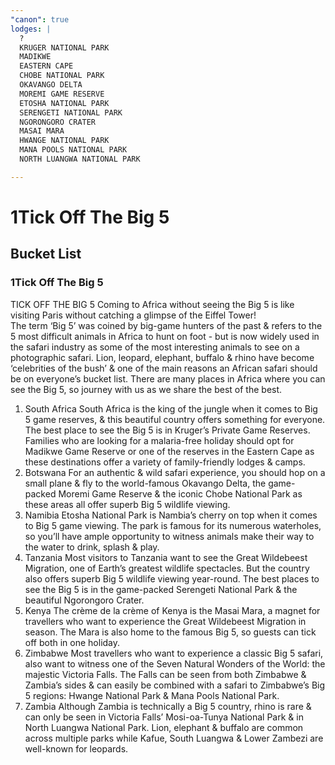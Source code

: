 ```yaml
---
"canon": true
lodges: |
  ?
  KRUGER NATIONAL PARK
  MADIKWE
  EASTERN CAPE
  CHOBE NATIONAL PARK
  OKAVANGO DELTA
  MOREMI GAME RESERVE
  ETOSHA NATIONAL PARK
  SERENGETI NATIONAL PARK
  NGORONGORO CRATER
  MASAI MARA
  HWANGE NATIONAL PARK
  MANA POOLS NATIONAL PARK
  NORTH LUANGWA NATIONAL PARK

---
```


# 1Tick Off The Big 5
## Bucket List
### 1Tick Off The Big 5

TICK OFF THE BIG 5 
Coming to Africa without seeing the Big 5 is like visiting Paris without catching a glimpse of the Eiffel Tower!  
The term ‘Big 5’ was coined by big-game hunters of the past &amp; refers to the 5 most difficult animals in Africa to hunt on foot - but is now widely used in the safari industry as some of the most interesting animals to see on a photographic safari.
Lion, leopard, elephant, buffalo &amp; rhino have become ‘celebrities of the bush’ &amp; one of the main reasons an African safari should be on everyone’s bucket list.
There are many places in Africa where you can see the Big 5, so journey with us as we share the best of the best.
1. South Africa
South Africa is the king of the jungle when it comes to Big 5 game reserves, &amp; this beautiful country offers something for everyone.  The best place to see the Big 5 is in Kruger’s Private Game Reserves.  Families who are looking for a malaria-free holiday should opt for Madikwe Game Reserve or one of the reserves in the Eastern Cape as these destinations offer a variety of family-friendly lodges &amp; camps.
2. Botswana
For an authentic &amp; wild safari experience, you should hop on a small plane &amp; fly to the world-famous Okavango Delta, the game-packed Moremi Game Reserve &amp; the iconic Chobe National Park as these areas all offer superb Big 5 wildlife viewing.
3. Namibia
Etosha National Park is Nambia’s cherry on top when it comes to Big 5 game viewing.  The park is famous for its numerous waterholes, so you’ll have ample opportunity to witness animals make their way to the water to drink, splash &amp; play.
4. Tanzania
Most visitors to Tanzania want to see the Great Wildebeest Migration, one of Earth’s greatest wildlife spectacles.  But the country also offers superb Big 5 wildlife viewing year-round.  The best places to see the Big 5 is in the game-packed Serengeti National Park &amp; the beautiful Ngorongoro Crater.  
5. Kenya
The crème de la crème of Kenya is the Masai Mara, a magnet for travellers who want to experience the Great Wildebeest Migration in season.  The Mara is also home to the famous Big 5, so guests can tick off both in one holiday.
6. Zimbabwe
Most travellers who want to experience a classic Big 5 safari, also want to witness one of the Seven Natural Wonders of the World:  the majestic Victoria Falls.  The Falls can be seen from both Zimbabwe &amp; Zambia’s sides &amp; can easily be combined with a safari to Zimbabwe’s Big 5 regions:  Hwange National Park &amp; Mana Pools National Park.
7.  Zambia
Although Zambia is technically a Big 5 country, rhino is rare &amp; can only be seen in Victoria Falls’ Mosi-oa-Tunya National Park &amp; in North Luangwa National Park.  Lion, elephant &amp; buffalo are common across multiple parks while Kafue, South Luangwa &amp; Lower Zambezi are well-known for leopards.